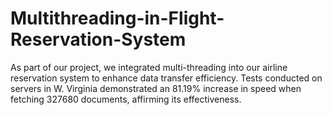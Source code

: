 # Multithreading-in-Flight-Reservation-System
As part of our project, we integrated multi-threading into our airline reservation system to enhance data transfer efficiency. Tests conducted on servers in W. Virginia demonstrated an 81.19% increase in speed when fetching 327680 documents, affirming its effectiveness. 
